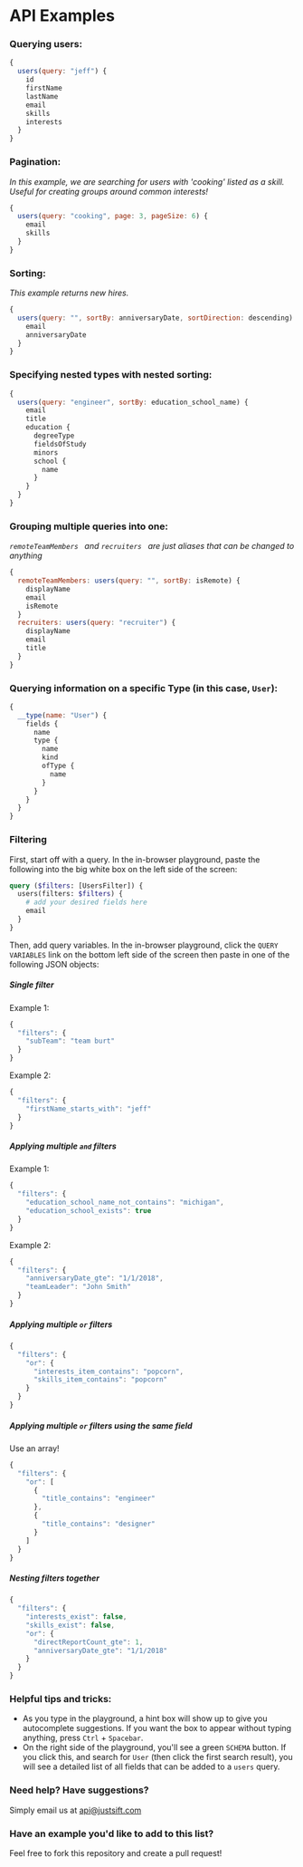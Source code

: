 # API Examples

### Querying users:

```js
{
  users(query: "jeff") {
    id
    firstName
    lastName
    email
    skills
    interests
  }
}
```

### Pagination:

_In this example, we are searching for users with 'cooking' listed as a skill. Useful for creating groups around common interests!_

```js
{
  users(query: "cooking", page: 3, pageSize: 6) {
    email
    skills
  }
}
```

### Sorting:

_This example returns new hires._

```js
{
  users(query: "", sortBy: anniversaryDate, sortDirection: descending) {
    email
    anniversaryDate
  }
}
```

### Specifying nested types with nested sorting:

```js
{
  users(query: "engineer", sortBy: education_school_name) {
    email
    title
    education {
      degreeType
      fieldsOfStudy
      minors
      school {
        name
      }
    }
  }
}
```

### Grouping multiple queries into one:

_`remoteTeamMembers ` and `recruiters ` are just aliases that can be changed to anything_

```js
{
  remoteTeamMembers: users(query: "", sortBy: isRemote) {
    displayName
    email
    isRemote
  }
  recruiters: users(query: "recruiter") {
    displayName
    email
    title
  }
}
```

### Querying information on a specific Type (in this case, `User`):

```js
{
  __type(name: "User") {
    fields {
      name
      type {
        name
        kind
        ofType {
          name
        }
      }
    }
  }
}
```

### Filtering

First, start off with a query. In the in-browser playground, paste the following into the big white box on the left side of the screen:

```graphql
query ($filters: [UsersFilter]) {
  users(filters: $filters) {
    # add your desired fields here
    email
  }
}

```

Then, add query variables. In the in-browser playground, click the `QUERY VARIABLES` link on the bottom left side of the screen then paste in one of the following JSON objects:

##### Single filter

Example 1:

```js
{
  "filters": {
    "subTeam": "team burt"
  }
}
```

Example 2:

```js
{
  "filters": {
    "firstName_starts_with": "jeff"
  }
}
```

##### Applying multiple `and` filters

Example 1:

```js
{
  "filters": {
    "education_school_name_not_contains": "michigan",
    "education_school_exists": true
  }
}
```

Example 2:

```js
{
  "filters": {
    "anniversaryDate_gte": "1/1/2018",
    "teamLeader": "John Smith"
  }
}
```

##### Applying multiple `or` filters

```js
{
  "filters": {
    "or": {
      "interests_item_contains": "popcorn",
      "skills_item_contains": "popcorn"
    }
  }
}
```

##### Applying multiple `or` filters using the same field

Use an array!

```js
{
  "filters": {
    "or": [
      {
      	"title_contains": "engineer"
      },
      {
      	"title_contains": "designer"
      }
    ]
  }
}
```

##### Nesting filters together

```js
{
  "filters": {
    "interests_exist": false,
    "skills_exist": false,
    "or": {
      "directReportCount_gte": 1,
      "anniversaryDate_gte": "1/1/2018"
    }
  }
}
```

### Helpful tips and tricks:

- As you type in the playground, a hint box will show up to give you autocomplete suggestions. If you want the box to appear without typing anything, press `Ctrl` + `Spacebar`.
- On the right side of the playground, you'll see a green `SCHEMA` button. If you click this, and search for `User` (then click the first search result), you will see a detailed list of all fields that can be added to a `users` query.

### Need help? Have suggestions?

Simply email us at api@justsift.com

### Have an example you'd like to add to this list?

Feel free to fork this repository and create a pull request!
